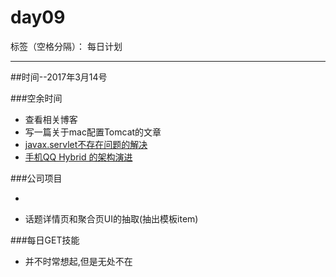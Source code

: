 # day09

标签（空格分隔）： 每日计划

---
##时间--2017年3月14号

###空余时间

* 查看相关博客
* 写一篇关于mac配置Tomcat的文章
* [javax.servlet不存在问题的解决][1]
* [手机QQ Hybrid 的架构演进][2]

###公司项目

* ~~~完成话题聚合页UI搭建~~~ (查看评论逻辑)(大致完成)
* 话题详情页和聚合页UI的抽取(抽出模板item)

###每日GET技能
* 并不时常想起,但是无处不在


  [1]: http://www.cnblogs.com/shines77/p/3284109.html
  [2]: http://mp.weixin.qq.com/s/J_7uiET3p7MfJTq5m59AUw